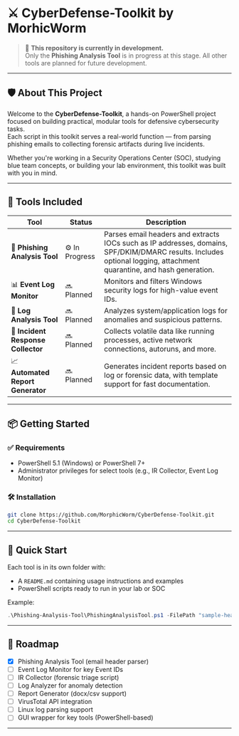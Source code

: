 # ⚔️ CyberDefense-Toolkit by MorhicWorm

> 🚧 **This repository is currently in development.**  
> Only the **Phishing Analysis Tool** is in progress at this stage. All other tools are planned for future development.

---

## 🛡️ About This Project
Welcome to the **CyberDefense-Toolkit**, a hands-on PowerShell project focused on building practical, modular tools for defensive cybersecurity tasks.  
Each script in this toolkit serves a real-world function — from parsing phishing emails to collecting forensic artifacts during live incidents.

Whether you're working in a Security Operations Center (SOC), studying blue team concepts, or building your lab environment, this toolkit was built with you in mind.

---

## 🚀 Tools Included

| Tool | Status | Description |
|------|--------|-------------|
| 📨 **Phishing Analysis Tool** | ⚙️ In Progress | Parses email headers and extracts IOCs such as IP addresses, domains, SPF/DKIM/DMARC results. Includes optional logging, attachment quarantine, and hash generation. |
| 📊 **Event Log Monitor** | 🔜 Planned | Monitors and filters Windows security logs for high-value event IDs. |
| 📑 **Log Analysis Tool** | 🔜 Planned | Analyzes system/application logs for anomalies and suspicious patterns. |
| 🚨 **Incident Response Collector** | 🔜 Planned | Collects volatile data like running processes, active network connections, autoruns, and more. |
| 📈 **Automated Report Generator** | 🔜 Planned | Generates incident reports based on log or forensic data, with template support for fast documentation. |

---

## 📦 Getting Started

### ✅ Requirements
- PowerShell 5.1 (Windows) or PowerShell 7+
- Administrator privileges for select tools (e.g., IR Collector, Event Log Monitor)

### 🛠️ Installation
```bash
git clone https://github.com/MorphicWorm/CyberDefense-Toolkit.git
cd CyberDefense-Toolkit
```

---

## 🚀 Quick Start

Each tool is in its own folder with:
- A `README.md` containing usage instructions and examples
- PowerShell scripts ready to run in your lab or SOC

Example:
```powershell
.\Phishing-Analysis-Tool\PhishingAnalysisTool.ps1 -FilePath "sample-headers.txt"
```

---

## 📅 Roadmap

- [x] Phishing Analysis Tool (email header parser)
- [ ] Event Log Monitor for key Event IDs
- [ ] IR Collector (forensic triage script)
- [ ] Log Analyzer for anomaly detection
- [ ] Report Generator (docx/csv support)
- [ ] VirusTotal API integration
- [ ] Linux log parsing support
- [ ] GUI wrapper for key tools (PowerShell-based)

---
